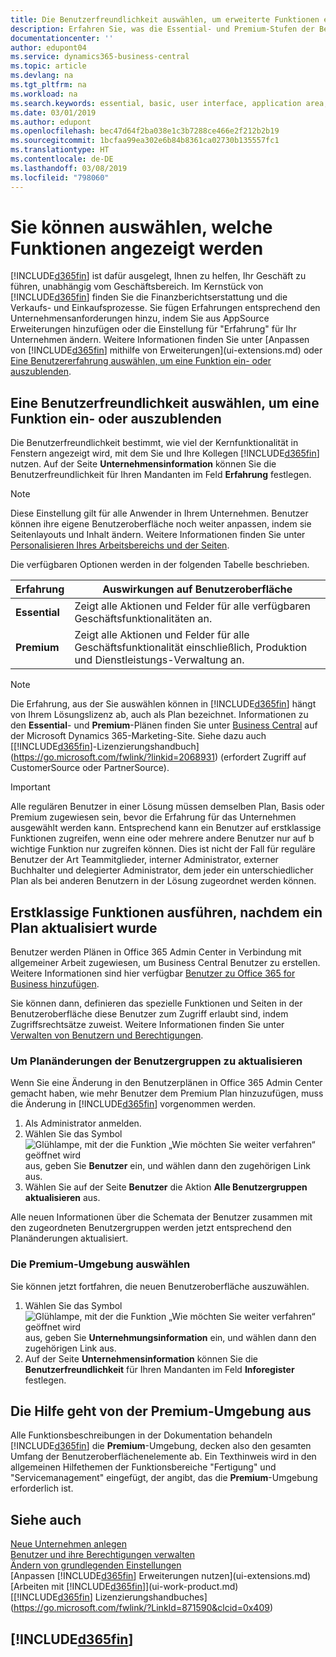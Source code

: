 ```yaml
---
title: Die Benutzerfreundlichkeit auswählen, um erweiterte Funktionen ein- oder auszublenden| Microsoft Docs
description: Erfahren Sie, was die Essential- und Premium-Stufen der Benutzerfreundlichkeit für die Benutzerschnittstelle, Anwendungsbereiche und Ihr Unternehmen bedeutet.
documentationcenter: ''
author: edupont04
ms.service: dynamics365-business-central
ms.topic: article
ms.devlang: na
ms.tgt_pltfrm: na
ms.workload: na
ms.search.keywords: essential, basic, user interface, application area, experience
ms.date: 03/01/2019
ms.author: edupont
ms.openlocfilehash: bec47d64f2ba038e1c3b7288ce466e2f212b2b19
ms.sourcegitcommit: 1bcfaa99ea302e6b84b8361ca02730b135557fc1
ms.translationtype: HT
ms.contentlocale: de-DE
ms.lasthandoff: 03/08/2019
ms.locfileid: "798060"
---
```

# <a name="changing-which-features-are-displayed"></a>Sie können auswählen, welche Funktionen angezeigt werden
[!INCLUDE[d365fin](includes/d365fin_md.md)] ist dafür ausgelegt, Ihnen zu helfen, Ihr Geschäft zu führen, unabhängig vom Geschäftsbereich. Im Kernstück von [!INCLUDE[d365fin](includes/d365fin_md.md)] finden Sie die Finanzberichtserstattung und die Verkaufs- und Einkaufsprozesse. Sie fügen Erfahrungen entsprechend den Unternehmensanforderungen hinzu, indem Sie aus AppSource Erweiterungen hinzufügen oder die Einstellung für "Erfahrung" für Ihr Unternehmen ändern. Weitere Informationen finden Sie unter [Anpassen von [!INCLUDE[d365fin](includes/d365fin_md.md)] mithilfe von Erweiterungen](ui-extensions.md) oder [Eine Benutzererfahrung auswählen, um eine Funktion ein- oder auszublenden](ui-experiences.md#choosing-a-user-experience-to-show-or-hide-features).

## <a name="choosing-a-user-experience-to-show-or-hide-features"></a>Eine Benutzerfreundlichkeit auswählen, um eine Funktion ein-  oder auszublenden
Die Benutzerfreundlichkeit bestimmt, wie viel der Kernfunktionalität in Fenstern angezeigt wird, mit dem Sie und Ihre Kollegen [!INCLUDE[d365fin](includes/d365fin_md.md)] nutzen. Auf der Seite **Unternehmensinformation** können Sie die Benutzerfreundlichkeit für Ihren Mandanten im Feld **Erfahrung** festlegen.

> [!NOTE]  
> Diese Einstellung gilt für alle Anwender in Ihrem Unternehmen. Benutzer können ihre eigene Benutzeroberfläche noch weiter anpassen, indem sie Seitenlayouts und Inhalt ändern. Weitere Informationen finden Sie unter [Personalisieren Ihres Arbeitsbereichs und der Seiten](ui-personalization-user.md).  

Die verfügbaren Optionen werden in der folgenden Tabelle beschrieben.

| Erfahrung | Auswirkungen auf Benutzeroberfläche |
| --- | --- |
| **Essential** |Zeigt alle Aktionen und Felder für alle verfügbaren Geschäftsfunktionalitäten an.|
| **Premium** |Zeigt alle Aktionen und Felder für alle Geschäftsfunktionalität einschließlich, Produktion und Dienstleistungs-Verwaltung an.|

> [!NOTE]  
> Die Erfahrung, aus der Sie auswählen können in [!INCLUDE[d365fin](includes/d365fin_md.md)] hängt von Ihrem Lösungslizenz ab, auch als Plan bezeichnet. Informationen zu den **Essential**- und **Premium**-Plänen finden Sie unter [Business Central](https://go.microsoft.com/fwlink/?linkid=870242) auf der Microsoft Dynamics 365-Marketing-Site. Siehe dazu auch [[!INCLUDE[d365fin](includes/d365fin_md.md)]-Lizenzierungshandbuch](https://go.microsoft.com/fwlink/?linkid=2068931) (erfordert Zugriff auf CustomerSource oder PartnerSource).

> [!IMPORTANT]  
> Alle regulären Benutzer in einer Lösung müssen demselben Plan, Basis oder Premium zugewiesen sein, bevor die Erfahrung für das Unternehmen ausgewählt werden kann. Entsprechend kann ein Benutzer auf erstklassige Funktionen zugreifen, wenn eine oder mehrere andere Benutzer nur auf  b wichtige Funktion nur zugreifen können. Dies ist nicht der Fall für reguläre Benutzer der Art Teammitglieder, interner Administrator, externer Buchhalter und delegierter Administrator, dem jeder ein unterschiedlicher Plan als bei anderen Benutzern in der Lösung zugeordnet werden können.

## <a name="enabling-premium-features-after-upgrading-a-plan"></a>Erstklassige Funktionen ausführen, nachdem ein Plan aktualisiert wurde
Benutzer werden Plänen in Office 365 Admin Center in Verbindung mit allgemeiner Arbeit zugewiesen, um Business Central Benutzer zu erstellen. Weitere Informationen sind hier verfügbar [Benutzer zu Office 365 for Business hinzufügen](https://support.office.com/en-us/article/Add-users-to-Office-365-for-business-435ccec3-09dd-4587-9ebd-2f3cad6bc2bc).

Sie können dann, definieren das spezielle Funktionen und Seiten in der Benutzeroberfläche diese Benutzer zum Zugriff erlaubt sind, indem Zugriffsrechtsätze zuweist. Weitere Informationen finden Sie unter [Verwalten von Benutzern und Berechtigungen](ui-how-users-permissions.md).

### <a name="to-update-plan-changes-in-users-groups"></a>Um Planänderungen der Benutzergruppen zu aktualisieren
Wenn Sie eine Änderung in den Benutzerplänen in Office 365 Admin Center gemacht haben, wie mehr Benutzer dem Premium Plan hinzuzufügen, muss die Änderung in [!INCLUDE[d365fin](includes/d365fin_md.md)] vorgenommen werden.

1. Als Administrator anmelden.
2. Wählen Sie das Symbol ![Glühlampe, mit der die Funktion „Wie möchten Sie weiter verfahren“ geöffnet wird](media/ui-search/search_small.png "Wie möchten Sie weiter verfahren?") aus, geben Sie **Benutzer** ein, und wählen dann den zugehörigen Link aus.
3. Wählen Sie auf der Seite **Benutzer** die Aktion **Alle Benutzergruppen aktualisieren** aus.

Alle neuen Informationen über die Schemata der Benutzer zusammen mit den zugeordneten Benutzergruppen werden jetzt entsprechend den Planänderungen aktualisiert.

### <a name="to-select-the-premium-experience"></a>Die Premium-Umgebung auswählen
Sie können jetzt fortfahren, die neuen Benutzeroberfläche auszuwählen.
1. Wählen Sie das Symbol ![Glühlampe, mit der die Funktion „Wie möchten Sie weiter verfahren“ geöffnet wird](media/ui-search/search_small.png "Wie möchten Sie weiter verfahren?") aus, geben Sie **Unternehmungsinformation** ein, und wählen dann den zugehörigen Link aus.
2. Auf der Seite **Unternehmensinformation** können Sie die **Benutzerfreundlichkeit** für Ihren Mandanten im Feld **Inforegister** festlegen.

## <a name="help-assumes-premium-experience"></a>Die Hilfe geht von der Premium-Umgebung aus
Alle Funktionsbeschreibungen in der Dokumentation behandeln [!INCLUDE[d365fin](includes/d365fin_md.md)] die **Premium**-Umgebung, decken also den gesamten Umfang der Benutzeroberflächenelemente ab. Ein Texthinweis wird in den allgemeinen Hilfethemen der Funktionsbereiche "Fertigung" und "Servicemanagement" eingefügt, der angibt, das die **Premium**-Umgebung erforderlich ist.

## <a name="see-also"></a>Siehe auch
[Neue Unternehmen anlegen](about-new-company.md)  
[Benutzer und ihre Berechtigungen verwalten](ui-how-users-permissions.md)    
[Ändern von grundlegenden Einstellungen](ui-change-basic-settings.md)  
[Anpassen [!INCLUDE[d365fin](includes/d365fin_md.md)] Erweiterungen nutzen](ui-extensions.md)  
[Arbeiten mit [!INCLUDE[d365fin](includes/d365fin_md.md)]](ui-work-product.md)  
[[!INCLUDE[d365fin](includes/d365fin_md.md)] Lizenzierungshandbuches](https://go.microsoft.com/fwlink/?LinkId=871590&clcid=0x409)

## [!INCLUDE[d365fin](includes/free_trial_md.md)]  
